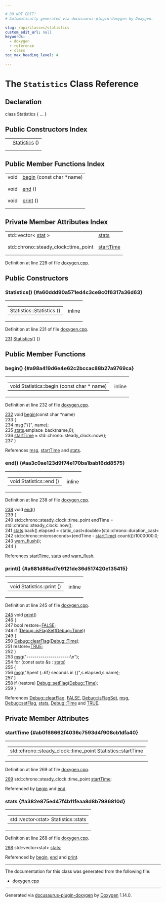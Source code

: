 ```yaml
---

# DO NOT EDIT!
# Automatically generated via docusaurus-plugin-doxygen by Doxygen.

slug: /api/classes/statistics
custom_edit_url: null
keywords:
  - doxygen
  - reference
  - class
toc_max_heading_level: 4

---
```


<div class="doxyPage">

# The `Statistics` Class Reference



## Declaration

<div class="doxyDeclaration">
class Statistics { ... }
</div>

## Public Constructors Index

<table class="doxyMembersIndex">

<tr class="doxyMemberIndexItem">
<td class="doxyMemberIndexItemType" align="left" valign="top"></td>
<td class="doxyMemberIndexItemName" align="left" valign="top"><a href="#a60ddd90a571ed4c3ce8c0f6317a36d63">Statistics</a> ()</td>
</tr>
<tr class="doxyMemberIndexDescription">
<td class="doxyMemberIndexDescriptionLeft"></td>
<td class="doxyMemberIndexDescriptionRight">
</td>
</tr>
<tr class="doxyMemberIndexSeparator">
<td class="doxyMemberIndexSeparator" colspan="2"></td>
</tr>

</table>

## Public Member Functions Index

<table class="doxyMembersIndex">

<tr class="doxyMemberIndexItem">
<td class="doxyMemberIndexItemType" align="left" valign="top">void</td>
<td class="doxyMemberIndexItemName" align="left" valign="top"><a href="#a98a419d6e4e62c2bccac88b27a9769ca">begin</a> (const char *name)</td>
</tr>
<tr class="doxyMemberIndexDescription">
<td class="doxyMemberIndexDescriptionLeft"></td>
<td class="doxyMemberIndexDescriptionRight">
</td>
</tr>
<tr class="doxyMemberIndexSeparator">
<td class="doxyMemberIndexSeparator" colspan="2"></td>
</tr>

<tr class="doxyMemberIndexItem">
<td class="doxyMemberIndexItemType" align="left" valign="top">void</td>
<td class="doxyMemberIndexItemName" align="left" valign="top"><a href="#aa3c0ae123d9f74e170ba1bab16dd8575">end</a> ()</td>
</tr>
<tr class="doxyMemberIndexDescription">
<td class="doxyMemberIndexDescriptionLeft"></td>
<td class="doxyMemberIndexDescriptionRight">
</td>
</tr>
<tr class="doxyMemberIndexSeparator">
<td class="doxyMemberIndexSeparator" colspan="2"></td>
</tr>

<tr class="doxyMemberIndexItem">
<td class="doxyMemberIndexItemType" align="left" valign="top">void</td>
<td class="doxyMemberIndexItemName" align="left" valign="top"><a href="#a681d86ad7e9121de36d517420e135415">print</a> ()</td>
</tr>
<tr class="doxyMemberIndexDescription">
<td class="doxyMemberIndexDescriptionLeft"></td>
<td class="doxyMemberIndexDescriptionRight">
</td>
</tr>
<tr class="doxyMemberIndexSeparator">
<td class="doxyMemberIndexSeparator" colspan="2"></td>
</tr>

</table>

## Private Member Attributes Index

<table class="doxyMembersIndex">

<tr class="doxyMemberIndexItem">
<td class="doxyMemberIndexItemType" align="left" valign="top">std::vector&lt; <a href="/web-doxygen/docs/api/structs/statistics/stat">stat</a> &gt;</td>
<td class="doxyMemberIndexItemName" align="left" valign="top"><a href="#a382e875ed47f4b11feaa8d8b7986810d">stats</a></td>
</tr>
<tr class="doxyMemberIndexDescription">
<td class="doxyMemberIndexDescriptionLeft"></td>
<td class="doxyMemberIndexDescriptionRight">
</td>
</tr>
<tr class="doxyMemberIndexSeparator">
<td class="doxyMemberIndexSeparator" colspan="2"></td>
</tr>

<tr class="doxyMemberIndexItem">
<td class="doxyMemberIndexItemType" align="left" valign="top">std::chrono::steady_clock::time_point</td>
<td class="doxyMemberIndexItemName" align="left" valign="top"><a href="#ab0f66662f4036c7593d4f908cb1dfa40">startTime</a></td>
</tr>
<tr class="doxyMemberIndexDescription">
<td class="doxyMemberIndexDescriptionLeft"></td>
<td class="doxyMemberIndexDescriptionRight">
</td>
</tr>
<tr class="doxyMemberIndexSeparator">
<td class="doxyMemberIndexSeparator" colspan="2"></td>
</tr>

</table>


<p>Definition at line 228 of file <a href="/web-doxygen/docs/api/files/src/doxygen-cpp">doxygen.cpp</a>.</p>

<div class="doxySectionDef">

## Public Constructors

### Statistics() {#a60ddd90a571ed4c3ce8c0f6317a36d63}

<div class="doxyMemberItem">
<div class="doxyMemberProto">
<table class="doxyMemberLabels">
<tr class="doxyMemberLabels">
<td class="doxyMemberLabelsLeft">
<table class="doxyMemberName">
<tr>
<td class="doxyMemberName">Statistics::Statistics ()</td>
</tr>
</table>
</td>
<td class="doxyMemberLabelsRight">
<span class="doxyMemberLabels">
<span class="doxyMemberLabel inline">inline</span>
</span>
</td>
</tr>
</table>
</div>
<div class="doxyMemberDoc">


<p>Definition at line 231 of file <a href="/web-doxygen/docs/api/files/src/doxygen-cpp">doxygen.cpp</a>.</p>

<div class="doxyProgramListing">

<div class="doxyCodeLine"><span class="doxyLineNumber"><a href="#a60ddd90a571ed4c3ce8c0f6317a36d63">231</a></span><span class="doxyLineContent"><span class="doxyHighlight">    <a href="#a60ddd90a571ed4c3ce8c0f6317a36d63">Statistics</a>() {}</span></span></div>

</div>

</div>
</div>

</div>

<div class="doxySectionDef">

## Public Member Functions

### begin() {#a98a419d6e4e62c2bccac88b27a9769ca}

<div class="doxyMemberItem">
<div class="doxyMemberProto">
<table class="doxyMemberLabels">
<tr class="doxyMemberLabels">
<td class="doxyMemberLabelsLeft">
<table class="doxyMemberName">
<tr>
<td class="doxyMemberName">void Statistics::begin (const char * name)</td>
</tr>
</table>
</td>
<td class="doxyMemberLabelsRight">
<span class="doxyMemberLabels">
<span class="doxyMemberLabel inline">inline</span>
</span>
</td>
</tr>
</table>
</div>
<div class="doxyMemberDoc">


<p>Definition at line 232 of file <a href="/web-doxygen/docs/api/files/src/doxygen-cpp">doxygen.cpp</a>.</p>

<div class="doxyProgramListing">

<div class="doxyCodeLine"><span class="doxyLineNumber"><a href="#a98a419d6e4e62c2bccac88b27a9769ca">232</a></span><span class="doxyLineContent"><span class="doxyHighlight">    </span><span class="doxyHighlightKeywordType">void</span><span class="doxyHighlight"> <a href="#a98a419d6e4e62c2bccac88b27a9769ca">begin</a>(</span><span class="doxyHighlightKeyword">const</span><span class="doxyHighlight"> </span><span class="doxyHighlightKeywordType">char</span><span class="doxyHighlight"> *name)</span></span></div>
<div class="doxyCodeLine"><span class="doxyLineNumber">233</span><span class="doxyLineContent"><span class="doxyHighlight">    {</span></span></div>
<div class="doxyCodeLine"><span class="doxyLineNumber">234</span><span class="doxyLineContent"><span class="doxyHighlight">      <a href="/web-doxygen/docs/api/files/src/message-h/#a8f2cc27e16d343117eb7cdf4e279dbef">msg</a>(</span><span class="doxyHighlightStringLiteral">"{}"</span><span class="doxyHighlight">, name);</span></span></div>
<div class="doxyCodeLine"><span class="doxyLineNumber">235</span><span class="doxyLineContent"><span class="doxyHighlight">      <a href="#a382e875ed47f4b11feaa8d8b7986810d">stats</a>.emplace_back(name,0);</span></span></div>
<div class="doxyCodeLine"><span class="doxyLineNumber">236</span><span class="doxyLineContent"><span class="doxyHighlight">      <a href="#ab0f66662f4036c7593d4f908cb1dfa40">startTime</a> = std::chrono::steady_clock::now();</span></span></div>
<div class="doxyCodeLine"><span class="doxyLineNumber">237</span><span class="doxyLineContent"><span class="doxyHighlight">    }</span></span></div>

</div>


References <a href="/web-doxygen/docs/api/files/src/message-h/#a8f2cc27e16d343117eb7cdf4e279dbef">msg</a>, <a href="#ab0f66662f4036c7593d4f908cb1dfa40">startTime</a> and <a href="#a382e875ed47f4b11feaa8d8b7986810d">stats</a>.
</div>
</div>

### end() {#aa3c0ae123d9f74e170ba1bab16dd8575}

<div class="doxyMemberItem">
<div class="doxyMemberProto">
<table class="doxyMemberLabels">
<tr class="doxyMemberLabels">
<td class="doxyMemberLabelsLeft">
<table class="doxyMemberName">
<tr>
<td class="doxyMemberName">void Statistics::end ()</td>
</tr>
</table>
</td>
<td class="doxyMemberLabelsRight">
<span class="doxyMemberLabels">
<span class="doxyMemberLabel inline">inline</span>
</span>
</td>
</tr>
</table>
</div>
<div class="doxyMemberDoc">


<p>Definition at line 238 of file <a href="/web-doxygen/docs/api/files/src/doxygen-cpp">doxygen.cpp</a>.</p>

<div class="doxyProgramListing">

<div class="doxyCodeLine"><span class="doxyLineNumber"><a href="#aa3c0ae123d9f74e170ba1bab16dd8575">238</a></span><span class="doxyLineContent"><span class="doxyHighlight">    </span><span class="doxyHighlightKeywordType">void</span><span class="doxyHighlight"> <a href="#aa3c0ae123d9f74e170ba1bab16dd8575">end</a>()</span></span></div>
<div class="doxyCodeLine"><span class="doxyLineNumber">239</span><span class="doxyLineContent"><span class="doxyHighlight">    {</span></span></div>
<div class="doxyCodeLine"><span class="doxyLineNumber">240</span><span class="doxyLineContent"><span class="doxyHighlight">      std::chrono::steady_clock::time_point endTime = std::chrono::steady_clock::now();</span></span></div>
<div class="doxyCodeLine"><span class="doxyLineNumber">241</span><span class="doxyLineContent"><span class="doxyHighlight">      <a href="#a382e875ed47f4b11feaa8d8b7986810d">stats</a>.back().elapsed = </span><span class="doxyHighlightKeyword">static_cast&lt;</span><span class="doxyHighlightKeywordType">double</span><span class="doxyHighlightKeyword">&gt;</span><span class="doxyHighlight">(std::chrono::duration_cast&lt;</span></span></div>
<div class="doxyCodeLine"><span class="doxyLineNumber">242</span><span class="doxyLineContent"><span class="doxyHighlight">                                std::chrono::microseconds&gt;(endTime - <a href="#ab0f66662f4036c7593d4f908cb1dfa40">startTime</a>).count())/1000000.0;</span></span></div>
<div class="doxyCodeLine"><span class="doxyLineNumber">243</span><span class="doxyLineContent"><span class="doxyHighlight">      <a href="/web-doxygen/docs/api/files/src/message-cpp/#aad9799c2a434877f36bc92beb8966567">warn_flush</a>();</span></span></div>
<div class="doxyCodeLine"><span class="doxyLineNumber">244</span><span class="doxyLineContent"><span class="doxyHighlight">    }</span></span></div>

</div>


References <a href="#ab0f66662f4036c7593d4f908cb1dfa40">startTime</a>, <a href="#a382e875ed47f4b11feaa8d8b7986810d">stats</a> and <a href="/web-doxygen/docs/api/files/src/message-cpp/#aad9799c2a434877f36bc92beb8966567">warn&#95;flush</a>.
</div>
</div>

### print() {#a681d86ad7e9121de36d517420e135415}

<div class="doxyMemberItem">
<div class="doxyMemberProto">
<table class="doxyMemberLabels">
<tr class="doxyMemberLabels">
<td class="doxyMemberLabelsLeft">
<table class="doxyMemberName">
<tr>
<td class="doxyMemberName">void Statistics::print ()</td>
</tr>
</table>
</td>
<td class="doxyMemberLabelsRight">
<span class="doxyMemberLabels">
<span class="doxyMemberLabel inline">inline</span>
</span>
</td>
</tr>
</table>
</div>
<div class="doxyMemberDoc">


<p>Definition at line 245 of file <a href="/web-doxygen/docs/api/files/src/doxygen-cpp">doxygen.cpp</a>.</p>

<div class="doxyProgramListing">

<div class="doxyCodeLine"><span class="doxyLineNumber"><a href="#a681d86ad7e9121de36d517420e135415">245</a></span><span class="doxyLineContent"><span class="doxyHighlight">    </span><span class="doxyHighlightKeywordType">void</span><span class="doxyHighlight"> <a href="#a681d86ad7e9121de36d517420e135415">print</a>()</span></span></div>
<div class="doxyCodeLine"><span class="doxyLineNumber">246</span><span class="doxyLineContent"><span class="doxyHighlight">    {</span></span></div>
<div class="doxyCodeLine"><span class="doxyLineNumber">247</span><span class="doxyLineContent"><span class="doxyHighlight">      </span><span class="doxyHighlightKeywordType">bool</span><span class="doxyHighlight"> restore=<a href="/web-doxygen/docs/api/files/src/qcstring-h/#aa93f0eb578d23995850d61f7d61c55c1">FALSE</a>;</span></span></div>
<div class="doxyCodeLine"><span class="doxyLineNumber">248</span><span class="doxyLineContent"><span class="doxyHighlight">      </span><span class="doxyHighlightKeywordFlow">if</span><span class="doxyHighlight"> (<a href="/web-doxygen/docs/api/classes/debug/#a96e9401783e852c91f341b3f98198061">Debug::isFlagSet</a>(<a href="/web-doxygen/docs/api/classes/debug/#a1c3f4696cf44a23f41e034323c426f7da9cbd5d3516ffd3fe86238779edb2f7c5">Debug::Time</a>))</span></span></div>
<div class="doxyCodeLine"><span class="doxyLineNumber">249</span><span class="doxyLineContent"><span class="doxyHighlight">      {</span></span></div>
<div class="doxyCodeLine"><span class="doxyLineNumber">250</span><span class="doxyLineContent"><span class="doxyHighlight">        <a href="/web-doxygen/docs/api/classes/debug/#a8b6226d91e39828116b504b94e22b26b">Debug::clearFlag</a>(<a href="/web-doxygen/docs/api/classes/debug/#a1c3f4696cf44a23f41e034323c426f7da9cbd5d3516ffd3fe86238779edb2f7c5">Debug::Time</a>);</span></span></div>
<div class="doxyCodeLine"><span class="doxyLineNumber">251</span><span class="doxyLineContent"><span class="doxyHighlight">        restore=<a href="/web-doxygen/docs/api/files/src/qcstring-h/#aa8cecfc5c5c054d2875c03e77b7be15d">TRUE</a>;</span></span></div>
<div class="doxyCodeLine"><span class="doxyLineNumber">252</span><span class="doxyLineContent"><span class="doxyHighlight">      }</span></span></div>
<div class="doxyCodeLine"><span class="doxyLineNumber">253</span><span class="doxyLineContent"><span class="doxyHighlight">      <a href="/web-doxygen/docs/api/files/src/message-h/#a8f2cc27e16d343117eb7cdf4e279dbef">msg</a>(</span><span class="doxyHighlightStringLiteral">"----------------------\n"</span><span class="doxyHighlight">);</span></span></div>
<div class="doxyCodeLine"><span class="doxyLineNumber">254</span><span class="doxyLineContent"><span class="doxyHighlight">      </span><span class="doxyHighlightKeywordFlow">for</span><span class="doxyHighlight"> (</span><span class="doxyHighlightKeyword">const</span><span class="doxyHighlight"> </span><span class="doxyHighlightKeyword">auto</span><span class="doxyHighlight"> &amp;s : <a href="#a382e875ed47f4b11feaa8d8b7986810d">stats</a>)</span></span></div>
<div class="doxyCodeLine"><span class="doxyLineNumber">255</span><span class="doxyLineContent"><span class="doxyHighlight">      {</span></span></div>
<div class="doxyCodeLine"><span class="doxyLineNumber">256</span><span class="doxyLineContent"><span class="doxyHighlight">        <a href="/web-doxygen/docs/api/files/src/message-h/#a8f2cc27e16d343117eb7cdf4e279dbef">msg</a>(</span><span class="doxyHighlightStringLiteral">"Spent {:.6f} seconds in {}"</span><span class="doxyHighlight">,s.elapsed,s.name);</span></span></div>
<div class="doxyCodeLine"><span class="doxyLineNumber">257</span><span class="doxyLineContent"><span class="doxyHighlight">      }</span></span></div>
<div class="doxyCodeLine"><span class="doxyLineNumber">258</span><span class="doxyLineContent"><span class="doxyHighlight">      </span><span class="doxyHighlightKeywordFlow">if</span><span class="doxyHighlight"> (restore) <a href="/web-doxygen/docs/api/classes/debug/#affb7c17adbcafb5ec252e95c70f12f53">Debug::setFlag</a>(<a href="/web-doxygen/docs/api/classes/debug/#a1c3f4696cf44a23f41e034323c426f7da9cbd5d3516ffd3fe86238779edb2f7c5">Debug::Time</a>);</span></span></div>
<div class="doxyCodeLine"><span class="doxyLineNumber">259</span><span class="doxyLineContent"><span class="doxyHighlight">    }</span></span></div>

</div>


References <a href="/web-doxygen/docs/api/classes/debug/#a8b6226d91e39828116b504b94e22b26b">Debug::clearFlag</a>, <a href="/web-doxygen/docs/api/files/src/qcstring-h/#aa93f0eb578d23995850d61f7d61c55c1">FALSE</a>, <a href="/web-doxygen/docs/api/classes/debug/#a96e9401783e852c91f341b3f98198061">Debug::isFlagSet</a>, <a href="/web-doxygen/docs/api/files/src/message-h/#a8f2cc27e16d343117eb7cdf4e279dbef">msg</a>, <a href="/web-doxygen/docs/api/classes/debug/#affb7c17adbcafb5ec252e95c70f12f53">Debug::setFlag</a>, <a href="#a382e875ed47f4b11feaa8d8b7986810d">stats</a>, <a href="/web-doxygen/docs/api/classes/debug/#a1c3f4696cf44a23f41e034323c426f7da9cbd5d3516ffd3fe86238779edb2f7c5">Debug::Time</a> and <a href="/web-doxygen/docs/api/files/src/qcstring-h/#aa8cecfc5c5c054d2875c03e77b7be15d">TRUE</a>.
</div>
</div>

</div>

<div class="doxySectionDef">

## Private Member Attributes

### startTime {#ab0f66662f4036c7593d4f908cb1dfa40}

<div class="doxyMemberItem">
<div class="doxyMemberProto">
<table class="doxyMemberLabels">
<tr class="doxyMemberLabels">
<td class="doxyMemberLabelsLeft">
<table class="doxyMemberName">
<tr>
<td class="doxyMemberName">std::chrono::steady_clock::time_point Statistics::startTime</td>
</tr>
</table>
</td>
</tr>
</table>
</div>
<div class="doxyMemberDoc">


<p>Definition at line 269 of file <a href="/web-doxygen/docs/api/files/src/doxygen-cpp">doxygen.cpp</a>.</p>

<div class="doxyProgramListing">

<div class="doxyCodeLine"><span class="doxyLineNumber"><a href="#ab0f66662f4036c7593d4f908cb1dfa40">269</a></span><span class="doxyLineContent"><span class="doxyHighlight">    std::chrono::steady_clock::time_point <a href="#ab0f66662f4036c7593d4f908cb1dfa40">startTime</a>;</span></span></div>

</div>


Referenced by <a href="#a98a419d6e4e62c2bccac88b27a9769ca">begin</a> and <a href="#aa3c0ae123d9f74e170ba1bab16dd8575">end</a>.
</div>
</div>

### stats {#a382e875ed47f4b11feaa8d8b7986810d}

<div class="doxyMemberItem">
<div class="doxyMemberProto">
<table class="doxyMemberLabels">
<tr class="doxyMemberLabels">
<td class="doxyMemberLabelsLeft">
<table class="doxyMemberName">
<tr>
<td class="doxyMemberName">std::vector&lt;stat&gt; Statistics::stats</td>
</tr>
</table>
</td>
</tr>
</table>
</div>
<div class="doxyMemberDoc">


<p>Definition at line 268 of file <a href="/web-doxygen/docs/api/files/src/doxygen-cpp">doxygen.cpp</a>.</p>

<div class="doxyProgramListing">

<div class="doxyCodeLine"><span class="doxyLineNumber"><a href="#a382e875ed47f4b11feaa8d8b7986810d">268</a></span><span class="doxyLineContent"><span class="doxyHighlight">    std::vector&lt;stat&gt; <a href="#a382e875ed47f4b11feaa8d8b7986810d">stats</a>;</span></span></div>

</div>


Referenced by <a href="#a98a419d6e4e62c2bccac88b27a9769ca">begin</a>, <a href="#aa3c0ae123d9f74e170ba1bab16dd8575">end</a> and <a href="#a681d86ad7e9121de36d517420e135415">print</a>.
</div>
</div>

</div>

<hr/>

<p>The documentation for this class was generated from the following file:</p>

<ul>
<li><a href="/web-doxygen/docs/api/files/src/doxygen-cpp">doxygen.cpp</a></li>
</ul>

<hr/>

<p class="doxyGeneratedBy">Generated via <a href="https://github.com/xpack/docusaurus-plugin-doxygen">docusaurus-plugin-doxygen</a> by <a href="https://www.doxygen.nl">Doxygen</a> 1.14.0.</p>

</div>
